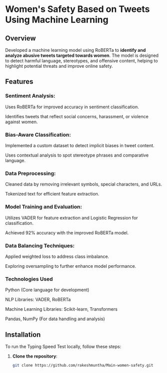 # Women's Safety Based on Tweets Using Machine Learning

## Overview

Developed a machine learning model using RoBERTa to **identify and analyze abusive tweets targeted towards women**. The model is designed to detect harmful language, stereotypes, and offensive content, helping to highlight potential threats and improve online safety.

## Features

### Sentiment Analysis:

Uses RoBERTa for improved accuracy in sentiment classification.

Identifies tweets that reflect social concerns, harassment, or violence against women.

### Bias-Aware Classification:

Implemented a custom dataset to detect implicit biases in tweet content.

Uses contextual analysis to spot stereotype phrases and comparative language.

### Data Preprocessing:

Cleaned data by removing irrelevant symbols, special characters, and URLs.

Tokenized text for efficient feature extraction.

### Model Training and Evaluation:

Utilizes VADER for feature extraction and Logistic Regression for classification.

Achieved 92% accuracy with the improved RoBERTa model.

### Data Balancing Techniques:

Applied weighted loss to address class imbalance.

Exploring oversampling to further enhance model performance.

### Technologies Used

Python (Core language for development)

NLP Libraries: VADER, RoBERTa

Machine Learning Libraries: Scikit-learn, Transformers

Pandas, NumPy (For data handling and analysis)

## Installation

To run the Typing Speed Test locally, follow these steps:

1. **Clone the repository**:
   
   ```bash
   git clone https://github.com/rakeshmuntha/Main-women-safety.git
